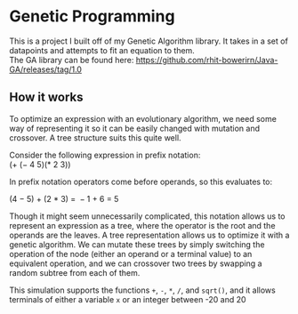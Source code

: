 # Genetic Programming

This is a project I built off of my Genetic Algorithm library. It takes in a set of datapoints and attempts to fit an equation to them.  
The GA library can be found here: https://github.com/rhit-bowerirn/Java-GA/releases/tag/1.0

## How it works
To optimize an expression with an evolutionary algorithm, we need some way of representing it so it can be easily changed with mutation and crossover. A tree structure suits this quite well.

Consider the following expression in prefix notation:   
$(+ \ (-\ 4\ 5) (*\ 2\ 3))$  

In prefix notation operators come before operands, so this evaluates to:  

$(4\ -\ 5)\ +\ (2\ *\ 3)\ =\ -1\ +\ 6\ =\ 5$  

Though it might seem unnecessarily complicated, this notation allows us to represent an expression as a tree, where the operator is the root and the operands are the leaves. 
A tree representation allows us to optimize it with a genetic algorithm. 
We can mutate these trees by simply switching the operation of the node (either an operand or a terminal value) to an equivalent operation, 
and we can crossover two trees by swapping a random subtree from each of them.  

This simulation supports the functions `+`, `-`, `*`, `/`, and `sqrt()`, and it allows terminals of either a variable `x` or an integer between -20 and 20
